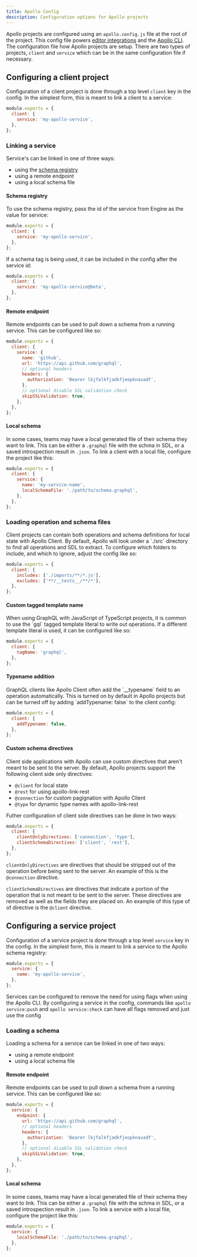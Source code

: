 ```yaml
---
title: Apollo Config
description: Configuration options for Apollo projects
---
```


Apollo projects are configured using an `apollo.config.js` file at the root of the project. This config file powers [editor integrations](../platform/editor-plugins.html) and the [Apollo CLI](https://www.npmjs.com/package/apollo). The configuration file how Apollo projects are setup. There are two types of projects, `client` and `service` which can be in the same configuration file if necessary.

<h2 id="client-config">Configuring a client project</h2>

Configuration of a client project is done through a top level `client` key in the config. In the simplest form, this is meant to link a client to a service:

```js
module.exports = {
  client: {
    service: 'my-apollo-service',
  },
};
```

<h3 id="client-to-service">Linking a service</h3>
Service's can be linked in one of three ways:

* using the [schema registry](../platform/schema-registry.html)
* using a remote endpoint
* using a local schema file

<h4 id="client-schema-registry">Schema registry</h4>
To use the schema registry, pass the id of the service from Engine as the value for service:

```js
module.exports = {
  client: {
    service: 'my-apollo-service',
  },
};
```

If a schema tag is being used, it can be included in the config after the service id:

```js
module.exports = {
  client: {
    service: 'my-apollo-service@beta',
  },
};
```

<h4 id="client-remote-endpoint">Remote endpoint</h4>

Remote endpoints can be used to pull down a schema from a running service. This can be configured like so:

```js
module.exports = {
  client: {
    service: {
      name: 'github',
      url: 'https://api.github.com/graphql',
      // optional headers
      headers: {
        authorization: 'Bearer lkjfalkfjadkfjeopknavadf',
      },
      // optional disable SSL validation check
      skipSSLValidation: true,
    },
  },
};
```

<h4 id="client-local-file">Local schema</h4>

In some cases, teams may have a local generated file of their schema they want to link. This can be either a `.graphql` file with the schma in SDL, or a saved introspection result in `.json`. To link a client with a local file, configure the project like this:

```js
module.exports = {
  client: {
    service: {
      name: 'my-service-name',
      localSchemaFile: './path/to/schema.graphql',
    },
  },
};
```

<h3 id="loading-files">Loading operation and schema files</h3>
Client projects can contain both operations and schema definitions for local state with Apollo Client. By default, Apollo will look under a `./src` directory to find all operations and SDL to extract. To configure which folders to include, and which to ignore, adjust the config like so:

```js
module.exports = {
  client: {
    includes: ['./imports/**/*.js'],
    excludes: ['**/__tests__/**/*'],
  },
};
```

<h4>Custom tagged template name</h4>
When using GraphQL with JavaScript of TypeScript projects, it is common to use the `gql` tagged template literal to write out operations. If a different template literal is used, it can be configured like so:

```js
module.exports = {
  client: {
    tagName: 'graphql',
  },
};
```

<h4>Typename addition</h4>
GraphQL clients like Apollo Client often add the `__typename` field to an operation automatically. This is turned on by default in Apollo projects but can be turned off by adding `addTypename: false` to the client config:

```js
module.exports = {
  client: {
    addTypename: false,
  },
};
```

<h4>Custom schema directives</h4>
Client side applications with Apollo can use custom directives that aren't meant to be sent to the server. By default, Apollo projects support the following client side only directives:

* `@client` for local state
* `@rest` for using apollo-link-rest
* `@connection` for custom pagignation with Apollo Client
* `@type` for dynamic type names with apollo-link-rest

Futher configuration of client side directives can be done in two ways:

```js
module.exports = {
  client: {
    clientOnlyDirectives: ['connection', 'type'],
    clientSchemaDirectives: ['client', 'rest'],
  },
};
```

`clientOnlyDirectives` are directives that should be stripped out of the operation before being sent to the server. An example of this is the `@connection` directive.

`clientSchemaDirectives` are directives that indicate a portion of the operation that is not meant to be sent to the server. These directives are removed as well as the fields they are placed on. An example of this type of of directive is the `@client` directive.

<h2 id="service-config">Configuring a service project</h2>

Configuration of a service project is done through a top level `service` key in the config. In the simplest form, this is meant to link a service to the Apollo schema registry:

```js
module.exports = {
  service: {
    name: 'my-apollo-service',
  },
};
```

Services can be configured to remove the need for using flags when using the Apollo CLI. By configuring a service in the config, commands like `apollo service:push` and `apollo service:check` can have all flags removed and just use the config

<h3 id="service-schema">Loading a schema</h3>
Loading a schema for a service can be linked in one of two ways:

* using a remote endpoint
* using a local schema file

<h4 id="service-remote-endpoint">Remote endpoint</h4>

Remote endpoints can be used to pull down a schema from a running service. This can be configured like so:

```js
module.exports = {
  service: {
    endpoint: {
      url: 'https://api.github.com/graphql',
      // optional headers
      headers: {
        authorization: 'Bearer lkjfalkfjadkfjeopknavadf',
      },
      // optional disable SSL validation check
      skipSSLValidation: true,
    },
  },
};
```

<h4 id="service-local-file">Local schema</h4>

In some cases, teams may have a local generated file of their schema they want to link. This can be either a `.graphql` file with the schma in SDL, or a saved introspection result in `.json`. To link a service with a local file, configure the project like this:

```js
module.exports = {
  service: {
    localSchemaFile: './path/to/schema.graphql',
  },
};
```
